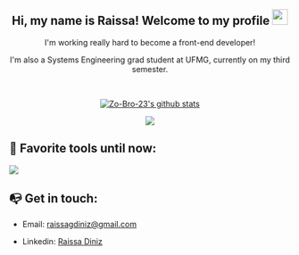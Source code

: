 <h2 align="center">
  Hi, my name is Raissa! Welcome to my profile
  <img src="https://media.giphy.com/media/hvRJCLFzcasrR4ia7z/giphy.gif" width="28">
</h2>

<p align="center">
  I'm working really hard to become a front-end developer!
</p>
<p align="center">
  I'm also a Systems Engineering grad student at UFMG, currently on my third semester. 
</p>


</br>

<p align="center">
  <a href="https://github.com/vn7n24fzkq/github-profile-summary-cards"><img align="center" src="http://github-profile-summary-cards.vercel.app/api/cards/profile-details?username=raissagd&theme=tokyonight" alt="Zo-Bro-23's github stats" /></a>
</p>

<p align="center">
<a href="https://github.com/raissagd/github-readme-stats"><img align="center" src="https://github-readme-stats.zohan.tech/api/top-langs/?username=raissagd&layout=compact&hide_border=true&theme=tokyonight" /></a>
</p>

<h2>
  🌟 Favorite tools until now: 
</h2>

<p align="left">
  <a href="https://skillicons.dev">
    <img src="https://skillicons.dev/icons?i=git,c,cpp,python,html,css,javascript,react" />
  </a>
</p>

<h2>
  📭 Get in touch: 
</h2>

  - Email: raissagdiniz@gmail.com

  - Linkedin: [Raissa Diniz](https://www.linkedin.com/in/raissa-diniz-a15989238/)
